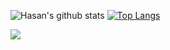 
![Hasan's github stats](https://github-readme-stats.vercel.app/api?username=tygrysco&show_icons=true&theme=react&hide_border=true&show_icons=true&count_private=true&line_height=27)
[![Top Langs](https://github-readme-stats.vercel.app/api/top-langs/?username=tygrysco&layout=compact&show_icons=true&theme=react)](https://github.com/tygrysco/github-readme-stats&hide_border=true&show_icons=true&langs_count=3)

![](https://komarev.com/ghpvc/?username=tygrysco&style=flat-square&color=blueviolet)